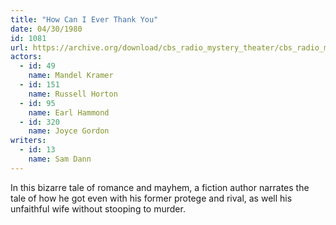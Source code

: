 ```yaml
---
title: "How Can I Ever Thank You"
date: 04/30/1980
id: 1081
url: https://archive.org/download/cbs_radio_mystery_theater/cbs_radio_mystery_theater-1051-1100.zip/cbs_radio_mystery_theater-1051-1100%2Fcbsrmt_1081_how_can_i_ever_thank_you.mp3
actors:  
  - id: 49
    name: Mandel Kramer  
  - id: 151
    name: Russell Horton  
  - id: 95
    name: Earl Hammond  
  - id: 320
    name: Joyce Gordon
writers:  
  - id: 13
    name: Sam Dann
---
```

In this bizarre tale of romance and mayhem, a fiction author narrates the tale of how he got even with his former protege and rival, as well his unfaithful wife without stooping to murder.